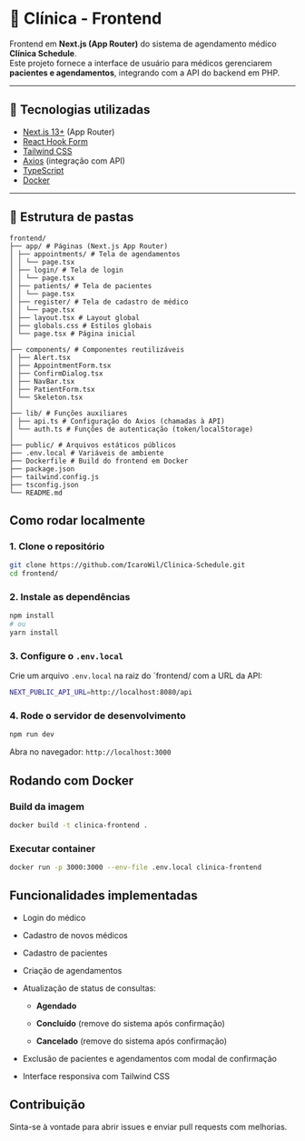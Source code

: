 # 🏥 Clínica - Frontend

Frontend em **Next.js (App Router)** do sistema de agendamento médico **Clínica Schedule**.  
Este projeto fornece a interface de usuário para médicos gerenciarem **pacientes e agendamentos**, integrando com a API do backend em PHP.

---

## 🚀 Tecnologias utilizadas

- [Next.js 13+](https://nextjs.org/) (App Router)
- [React Hook Form](https://react-hook-form.com/)
- [Tailwind CSS](https://tailwindcss.com/)
- [Axios](https://axios-http.com/) (integração com API)
- [TypeScript](https://www.typescriptlang.org/)
- [Docker](https://www.docker.com/)

---

## 📂 Estrutura de pastas
```
frontend/
├── app/ # Páginas (Next.js App Router)
│ ├── appointments/ # Tela de agendamentos
│ │ └── page.tsx
│ ├── login/ # Tela de login
│ │ └── page.tsx
│ ├── patients/ # Tela de pacientes
│ │ └── page.tsx
│ ├── register/ # Tela de cadastro de médico
│ │ └── page.tsx
│ ├── layout.tsx # Layout global
│ ├── globals.css # Estilos globais
│ └── page.tsx # Página inicial
│
├── components/ # Componentes reutilizáveis
│ ├── Alert.tsx
│ ├── AppointmentForm.tsx
│ ├── ConfirmDialog.tsx
│ ├── NavBar.tsx
│ ├── PatientForm.tsx
│ └── Skeleton.tsx
│
├── lib/ # Funções auxiliares
│ ├── api.ts # Configuração do Axios (chamadas à API)
│ └── auth.ts # Funções de autenticação (token/localStorage)
│
├── public/ # Arquivos estáticos públicos
├── .env.local # Variáveis de ambiente
├── Dockerfile # Build do frontend em Docker
├── package.json
├── tailwind.config.js
├── tsconfig.json
└── README.md 
```
## Como rodar localmente

### 1. Clone o repositório
```bash
git clone https://github.com/IcaroWil/Clinica-Schedule.git
cd frontend/
```
### 2. Instale as dependências
```bash
npm install
# ou
yarn install
```
### 3. Configure o `.env.local`
Crie um arquivo `.env.local` na raiz do `frontend/ com a URL da API:
```bash
NEXT_PUBLIC_API_URL=http://localhost:8080/api
```
### 4. Rode o servidor de desenvolvimento
```bash
npm run dev
```
Abra no navegador: `http://localhost:3000`

## Rodando com Docker

### Build da imagem
```bash
docker build -t clinica-frontend .
```

### Executar container
```bash
docker run -p 3000:3000 --env-file .env.local clinica-frontend
```
## Funcionalidades implementadas
- Login do médico

- Cadastro de novos médicos

- Cadastro de pacientes

- Criação de agendamentos

- Atualização de status de consultas:

    - **Agendado**

    - **Concluído** (remove do sistema após confirmação)

    - **Cancelado** (remove do sistema após confirmação)

- Exclusão de pacientes e agendamentos com modal de confirmação

- Interface responsiva com Tailwind CSS

## Contribuição

Sinta-se à vontade para abrir issues e enviar pull requests com melhorias.
